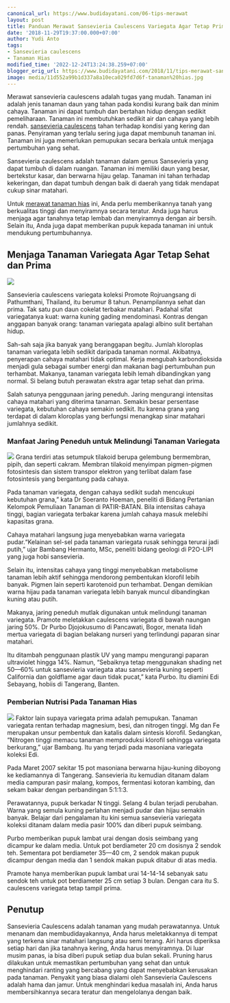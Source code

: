 ```yaml
---
canonical_url: https://www.budidayatani.com/06-tips-merawat
layout: post
title: Panduan Merawat Sansevieria Caulescens Variegata Agar Tetap Prima
date: '2018-11-29T19:37:00.000+07:00'
author: Yudi Anto
tags:
- Sansevieria caulescens
- Tanaman Hias
modified_time: '2022-12-24T13:24:38.259+07:00'
blogger_orig_url: https://www.budidayatani.com/2018/11/tips-merawat-sansevieria-caulescens.html
image: media/11d552a99b1d337a8a10eca029fd7d6f-tanaman%20hias.jpg
---
```

Merawat sansevieria caulescens adalah tugas yang mudah. Tanaman ini adalah jenis tanaman daun yang tahan pada kondisi kurang baik dan minim cahaya. Tanaman ini dapat tumbuh dan bertahan hidup dengan sedikit pemeliharaan. Tanaman ini membutuhkan sedikit air dan cahaya yang lebih rendah. [sansevieria caulescens](https://www.budidayatani.com/search/label/Sansevieria%20caulescens) tahan terhadap kondisi yang kering dan panas. Penyiraman yang terlalu sering juga dapat membunuh tanaman ini. Tanaman ini juga memerlukan pemupukan secara berkala untuk menjaga pertumbuhan yang sehat.


Sansevieria caulescens adalah tanaman dalam genus Sansevieria yang dapat tumbuh di dalam ruangan. Tanaman ini memiliki daun yang besar, bertekstur kasar, dan berwarna hijau gelap. Tanaman ini tahan terhadap kekeringan, dan dapat tumbuh dengan baik di daerah yang tidak mendapat cukup sinar matahari.






Untuk [merawat tanaman hias](https://www.budidayatani.com/search/label/Tanaman%20Hias) ini, Anda perlu memberikannya tanah yang berkualitas tinggi dan menyiramnya secara teratur. Anda juga harus menjaga agar tanahnya tetap lembab dan menyiramnya dengan air bersih. Selain itu, Anda juga dapat memberikan pupuk kepada tanaman ini untuk mendukung pertumbuhannya.


## Menjaga Tanaman Variegata Agar Tetap Sehat dan Prima


[![](https://blogger.googleusercontent.com/img/b/R29vZ2xl/AVvXsEjZNc1YFIwpOXIiyhUV7PUrHKLQoNVt5RsJIz1YNqGwEYscntlmUKWlMpYGNTQ7N26evHkLEORdNMis_BwwQkjzdxnAdrwTOhXAMDAXH1AG8NMcW9wAMGo_LEaKUiruR6HOVjQmmXJyGUbDSqR59ONBn93A9GrLSdW_csnm1PRhrnxEpktacxjO1abGAQ/s600/tanaman%20hias.jpg)](https://blogger.googleusercontent.com/img/b/R29vZ2xl/AVvXsEjZNc1YFIwpOXIiyhUV7PUrHKLQoNVt5RsJIz1YNqGwEYscntlmUKWlMpYGNTQ7N26evHkLEORdNMis_BwwQkjzdxnAdrwTOhXAMDAXH1AG8NMcW9wAMGo_LEaKUiruR6HOVjQmmXJyGUbDSqR59ONBn93A9GrLSdW_csnm1PRhrnxEpktacxjO1abGAQ/s400/tanaman%20hias.jpg)




Sansevieria caulescens variegata koleksi Promote Rojruangsang di Pathumthani, Thailand, itu berumur 8 tahun. Penampilannya sehat dan prima. Tak satu pun daun cokelat terbakar matahari. Padahal sifat variegatanya kuat: warna kuning gading mendominasi. Kontras dengan anggapan banyak orang: tanaman variegata apalagi albino sulit bertahan hidup.


Sah-sah saja jika banyak yang beranggapan begitu. Jumlah kloroplas tanaman variegata lebih sedikit daripada tanaman normal. Akibatnya, penyerapan cahaya matahari tidak optimal. Kerja mengubah karbondioksida menjadi gula sebagai sumber energi dan makanan bagi pertumbuhan pun terhambat. Makanya, tanaman variegata lebih lemah dibandingkan yang normal. Si belang butuh perawatan ekstra agar tetap sehat dan prima.


Salah satunya penggunaan jaring peneduh. Jaring mengurangi intensitas cahaya matahari yang diterima tanaman. Semakin besar persentase variegata, kebutuhan cahaya semakin sedikit. Itu karena grana yang terdapat di dalam kloroplas yang berfungsi menangkap sinar matahari jumlahnya sedikit.






### Manfaat Jaring Peneduh untuk Melindungi Tanaman Variegata


[![](https://blogger.googleusercontent.com/img/b/R29vZ2xl/AVvXsEjTkgFhPnJl0AEFq1iueA8yRAJQgXunBxnsFxDEiZtutypNlxR5sSShmZ6cA_oS67aHYTdGevEa8hG0y7vsx4zbC1VdjD9PrmWBmK9cTJLPPjQ9x6uEBR3Mhoj9_DVBphH_afOCor1JUjnAMFfLJE1aQtSy0ogk-5ylgBr9jBItY8Nq7QC6Y8cH2J0xKw/s600/tanaman%20hias%202.jpg)](https://blogger.googleusercontent.com/img/b/R29vZ2xl/AVvXsEjTkgFhPnJl0AEFq1iueA8yRAJQgXunBxnsFxDEiZtutypNlxR5sSShmZ6cA_oS67aHYTdGevEa8hG0y7vsx4zbC1VdjD9PrmWBmK9cTJLPPjQ9x6uEBR3Mhoj9_DVBphH_afOCor1JUjnAMFfLJE1aQtSy0ogk-5ylgBr9jBItY8Nq7QC6Y8cH2J0xKw/s400/tanaman%20hias%202.jpg)
Grana terdiri atas setumpuk tilakoid berupa gelembung bermembran, pipih, dan seperti cakram. Membran tilakoid menyimpan pigmen-pigmen fotosintesis dan sistem transpor elektron yang terlibat dalam fase fotosintesis yang bergantung pada cahaya.






Pada tanaman variegata, dengan cahaya sedikit sudah mencukupi kebutuhan grana,” kata Dr Soeranto Hoeman, peneliti di Bidang Pertanian Kelompok Pemuliaan Tanaman di PATIR-BATAN. Bila intensitas cahaya tinggi, bagian variegata terbakar karena jumlah cahaya masuk melebihi kapasitas grana.


Cahaya matahari langsung juga menyebabkan warna variegata pudar.“Kelainan sel-sel pada tanaman variegata rusak sehingga terurai jadi putih,” ujar Bambang Hermanto, MSc, peneliti bidang geologi di P2O-LIPI yang juga hobi sansevieria.


Selain itu, intensitas cahaya yang tinggi menyebabkan metabolisme tanaman lebih aktif sehingga mendorong pembentukan klorofil lebih banyak. Pigmen lain seperti karotenoid pun terhambat. Dengan demikian warna hijau pada tanaman variegata lebih banyak muncul dibandingkan kuning atau putih.


Makanya, jaring peneduh mutlak digunakan untuk melindungi tanaman variegata. Pramote meletakkan caulescens variegata di bawah naungan jaring 50%. Dr Purbo Djojokusumo di Pancawati, Bogor, menata lidah mertua variegata di bagian belakang nurseri yang terlindungi paparan sinar matahari.


Itu ditambah penggunaan plastik UV yang mampu mengurangi paparan ultraviolet hingga 14%. Namun, “Sebaiknya tetap menggunakan shading net 50—60% untuk sansevieria variegata atau sansevieria kuning seperti California dan goldflame agar daun tidak pucat,” kata Purbo. Itu diamini Edi Sebayang, hobiis di Tangerang, Banten.






### Pemberian Nutrisi Pada Tanaman Hias






[![](https://blogger.googleusercontent.com/img/b/R29vZ2xl/AVvXsEh2WrcKuAKIe76jXu1UmXNTFnQlpkJw0AdGRbhPNOsW3Ns3owQ3JVnHCxqqrStFC5uqVeURDWDFeAG1-8_8b2XDlg_e9d9elqpu-0aAccfsWBSkOXN3LAPuGp8g2T-xAUS95vvPHogjVti79C50EQfRnLfpZ2IzXSit3y2FshU36JW9kspyt_R3pC9jVw/s600/pupuk%20tanaman%20hias.jpg)](https://blogger.googleusercontent.com/img/b/R29vZ2xl/AVvXsEh2WrcKuAKIe76jXu1UmXNTFnQlpkJw0AdGRbhPNOsW3Ns3owQ3JVnHCxqqrStFC5uqVeURDWDFeAG1-8_8b2XDlg_e9d9elqpu-0aAccfsWBSkOXN3LAPuGp8g2T-xAUS95vvPHogjVti79C50EQfRnLfpZ2IzXSit3y2FshU36JW9kspyt_R3pC9jVw/s400/pupuk%20tanaman%20hias.jpg)
Faktor lain supaya variegata prima adalah pemupukan. Tanaman variegata rentan terhadap magnesium, besi, dan nitrogen tinggi. Mg dan Fe merupakan unsur pembentuk dan katalis dalam sintesis klorofil. Sedangkan, “Nitrogen tinggi memacu tanaman memproduksi klorofil sehingga variegata berkurang,” ujar Bambang. Itu yang terjadi pada masoniana variegata koleksi Edi.


Pada Maret 2007 sekitar 15 pot masoniana berwarna hijau-kuning diboyong ke kediamannya di Tangerang. Sansevieria itu kemudian ditanam dalam media campuran pasir malang, kompos, fermentasi kotoran kambing, dan sekam bakar dengan perbandingan 5:1:1:3.






Perawatannya, pupuk berkadar N tinggi. Selang 4 bulan terjadi perubahan. Warna yang semula kuning perlahan menjadi pudar dan hijau semakin banyak. Belajar dari pengalaman itu kini semua sansevieria variegata koleksi ditanam dalam media pasir 100% dan diberi pupuk seimbang.


Purbo memberikan pupuk lambat urai dengan dosis seimbang yang dicampur ke dalam media. Untuk pot berdiameter 20 cm dosisnya 2 sendok teh. Sementara pot berdiameter 35—40 cm, 2 sendok makan pupuk dicampur dengan media dan 1 sendok makan pupuk ditabur di atas media.


Pramote hanya memberikan pupuk lambat urai 14-14-14 sebanyak satu sendok teh untuk pot berdiameter 25 cm setiap 3 bulan. Dengan cara itu S. caulescens variegata tetap tampil prima.






## Penutup






Sansevieria Caulescens adalah tanaman yang mudah perawatannya. Untuk menanam dan membudidayakannya, Anda harus meletakkannya di tempat yang terkena sinar matahari langsung atau semi terang. Airi harus diperiksa setiap hari dan jika tanahnya kering, Anda harus menyiramnya. Di luar musim panas, ia bisa diberi pupuk setiap dua bulan sekali. Pruning harus dilakukan untuk memastikan pertumbuhan yang sehat dan untuk menghindari ranting yang bercabang yang dapat menyebabkan kerusakan pada tanaman. Penyakit yang biasa dialami oleh Sansevieria Caulescens adalah hama dan jamur. Untuk menghindari kedua masalah ini, Anda harus membersihkannya secara teratur dan mengelolanya dengan baik.


